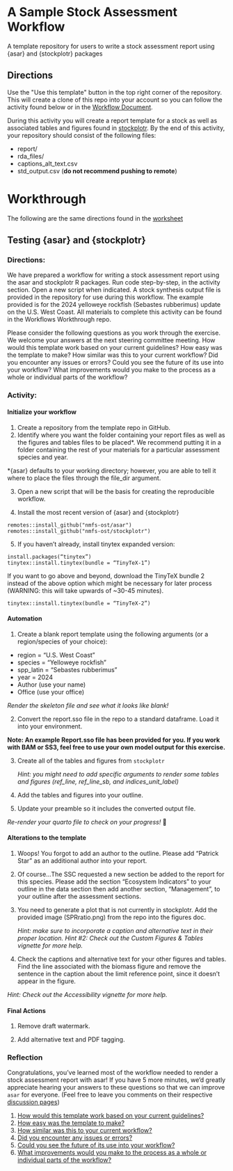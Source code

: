 # A Sample Stock Assessment Workflow
A template repository for users to write a stock assessment report using {asar}
and {stockplotr} packages

## Directions

Use the "Use this template" button in the top right corner of the repository. 
This will create a clone of this repo into your account so you can follow the 
activity found below or in the [Workflow Document](https://github.com/nmfs-ost/workflow_workthrough/blob/main/check/Testing%20%7Basar%7D%20and%20%7Bstockplotr%7D%20-%20key.pdf).

During this activity you will create a report template for a stock as well as associated tables and figures found in [stockplotr](https://github.com/nmfs-ost/stockplotr).
By the end of this activity, your repository should consist of the following files:

- report/
- rda_files/
- captions_alt_text.csv
- std_output.csv (**do not recommend pushing to remote**)


# Workthrough

The following are the same directions found in the [worksheet](https://github.com/nmfs-ost/workflow_workthrough/blob/main/check/Testing%20%7Basar%7D%20and%20%7Bstockplotr%7D%20-%20key.pdf)

## Testing {asar} and {stockplotr}

### Directions: 

We have prepared a workflow for writing a stock assessment report using the asar and stockplotr R packages. Run code step-by-step, in the activity section. Open a new script when indicated. A stock synthesis output file is provided in the repository for use during this workflow. The example provided is for the 2024 yelloweye rockfish (Sebastes rubberimus) update on the U.S. West Coast. All materials to complete this activity can be found in the Workflows Workthrough repo.

Please consider the following questions as you work through the exercise. We welcome your answers at the next steering committee meeting.
How would this template work based on your current guidelines?
How easy was the template to make?
How similar was this to your current workflow?
Did you encounter any issues or errors?
Could you see the future of its use into your workflow?
What improvements would you make to the process as a whole or individual parts of the workflow?

### Activity:

#### Initialize your workflow

1. Create a repository from the template repo in GitHub.
2. Identify where you want the folder containing your report files as well as the figures and tables files to be placed*.
We recommend putting it in a folder containing the rest of your materials 
for a particular assessment species and year.

*{asar} defaults to your working directory; however, you are able to tell it where to place the files through the file_dir argument.

3. Open a new script that will be the basis for creating the reproducible 
workflow.

4. Install the most recent version of {asar} and {stockplotr}

```
remotes::install_github("nmfs-ost/asar")
remotes::install_github("nmfs-ost/stockplotr")
```

5. If you haven’t already, install tinytex expanded version:

```
install.packages(“tinytex”)
tinytex::install.tinytex(bundle = “TinyTeX-1”)
```

If you want to go above and beyond, download the TinyTeX bundle 2 instead of
the above option which might be necessary for later process 
(WARNING: this will take upwards of ~30-45 minutes).

```
tinytex::install.tinytex(bundle = “TinyTeX-2”)
```

#### Automation

1. Create a blank report template using the following arguments (or a 
region/species of your choice):

- region = “U.S. West Coast”
- species = “Yelloweye rockfish”
- spp_latin = “Sebastes rubberimus”
- year = 2024
- Author (use your name)
- Office (use your office) 



*Render the skeleton file and see what it looks like blank!*


2. Convert the report.sso file in the repo to a standard dataframe. Load it
into your environment.

**Note: An example Report.sso file has been provided for you. If you work with BAM or SS3, feel free to use your own model output for this exercise.**

3. Create all of the tables and figures from `stockplotr`

    *Hint: you might need to add specific arguments to render some tables and figures (ref_line, ref_line_sb, and indices_unit_label)*

4. Add the tables and figures into your outline.

5. Update your preamble so it includes the converted output file. 


*Re-render your quarto file to check on your progress!* 🙂



#### Alterations to the template

1. Woops! You forgot to add an author to the outline. Please add 
“Patrick Star” as an additional author into your report.

2. Of course…The SSC requested a new section be added to the report for this 
species. Please add the section “Ecosystem Indicators” to your outline in 
the data section then add another section, “Management”, to your outline 
after the assessment sections.

3. You need to generate a plot that is not currently in stockplotr. Add the 
provided image (SPRratio.png) from the repo into the figures doc.

	*Hint: make sure to incorporate a caption and alternative text in their proper location.*
	*Hint #2: Check out the Custom Figures & Tables vignette for more help.*

4. Check the captions and alternative text for your other figures and tables. 
Find the line associated with the biomass figure and remove the sentence in 
the caption about the limit reference point, since it doesn’t appear in the 
figure.

*Hint: Check out the Accessibility vignette for more help.*

#### Final Actions

1. Remove draft watermark.

2. Add alternative text and PDF tagging.

### Reflection

Congratulations, you’ve learned most of the workflow needed to render a stock
assessment report with asar! If you have 5 more minutes, we’d greatly 
appreciate hearing your answers to these questions so that we can improve 
`asar` for everyone. (Feel free to leave you comments on their respective 
[discussion pages](https://github.com/nmfs-ost/workflow_workthrough/discussions))

1. [How would this template work based on your current guidelines?](https://github.com/nmfs-ost/workflow_workthrough/discussions/1)
2. [How easy was the template to make?](https://github.com/nmfs-ost/workflow_workthrough/discussions/2)
3. [How similar was this to your current workflow?](https://github.com/nmfs-ost/workflow_workthrough/discussions/3)
4. [Did you encounter any issues or errors?](https://github.com/nmfs-ost/workflow_workthrough/discussions/4)
5. [Could you see the future of its use into your workflow?](https://github.com/nmfs-ost/workflow_workthrough/discussions/5)
6. [What improvements would you make to the process as a whole or individual parts of the workflow?](https://github.com/nmfs-ost/workflow_workthrough/discussions/6)
